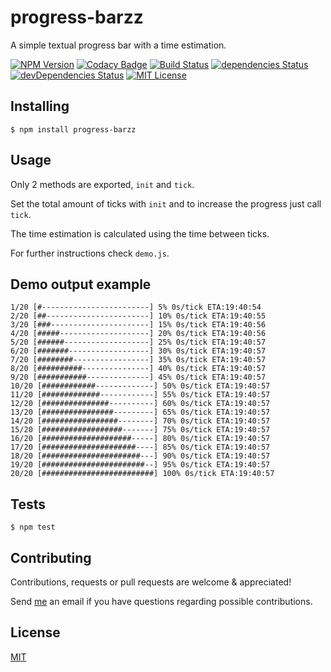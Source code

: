 # progress-barzz

A simple textual progress bar with a time estimation.

[![NPM Version][npm-image]][npm-url]
[![Codacy Badge](https://api.codacy.com/project/badge/Grade/40b9022c42024111b021e34014191ba9)](https://www.codacy.com/app/tiagobertolo/progress-barzz?utm_source=github.com&amp;utm_medium=referral&amp;utm_content=bertolo1988/progress-barzz&amp;utm_campaign=Badge_Grade)
[![Build Status](https://travis-ci.org/bertolo1988/progress-barzz.svg?branch=master)](https://travis-ci.org/bertolo1988/progress-barzz)
[![dependencies Status](https://david-dm.org/bertolo1988/progress-barzz/status.svg)](https://david-dm.org/bertolo1988/progress-barzz)
[![devDependencies Status](https://david-dm.org/bertolo1988/progress-barzz/dev-status.svg)](https://david-dm.org/bertolo1988/progress-barzz?type=dev)
[![MIT License][license-image]][license-url]


## Installing

`$ npm install progress-barzz`


## Usage

Only 2 methods are exported, `init` and `tick`.

Set the total amount of ticks with `init` and to increase the progress just call `tick`.

The time estimation is calculated using the time between ticks.

For further instructions check `demo.js`.


## Demo output example

	1/20 [#------------------------] 5% 0s/tick ETA:19:40:54
	2/20 [##-----------------------] 10% 0s/tick ETA:19:40:55
	3/20 [###----------------------] 15% 0s/tick ETA:19:40:56
	4/20 [#####--------------------] 20% 0s/tick ETA:19:40:56	
	5/20 [######-------------------] 25% 0s/tick ETA:19:40:57
	6/20 [#######------------------] 30% 0s/tick ETA:19:40:57
	7/20 [########-----------------] 35% 0s/tick ETA:19:40:57
	8/20 [##########---------------] 40% 0s/tick ETA:19:40:57
	9/20 [###########--------------] 45% 0s/tick ETA:19:40:57
	10/20 [############-------------] 50% 0s/tick ETA:19:40:57
	11/20 [#############------------] 55% 0s/tick ETA:19:40:57
	12/20 [###############----------] 60% 0s/tick ETA:19:40:57
	13/20 [################---------] 65% 0s/tick ETA:19:40:57
	14/20 [#################--------] 70% 0s/tick ETA:19:40:57
	15/20 [##################-------] 75% 0s/tick ETA:19:40:57
	16/20 [####################-----] 80% 0s/tick ETA:19:40:57
	17/20 [#####################----] 85% 0s/tick ETA:19:40:57
	18/20 [######################---] 90% 0s/tick ETA:19:40:57
	19/20 [#######################--] 95% 0s/tick ETA:19:40:57
	20/20 [#########################] 100% 0s/tick ETA:19:40:57


## Tests

`$ npm test`


## Contributing

Contributions, requests or pull requests are welcome & appreciated!

Send [me](https://github.com/bertolo1988/) an email if you have questions regarding possible contributions.

## License

  [MIT](LICENSE)

[npm-image]: https://img.shields.io/npm/v/progress-barzz.svg
[npm-url]: https://www.npmjs.com/package/progress-barzz
[license-image]: http://img.shields.io/badge/license-MIT-blue.svg?style=flat
[license-url]: LICENSE